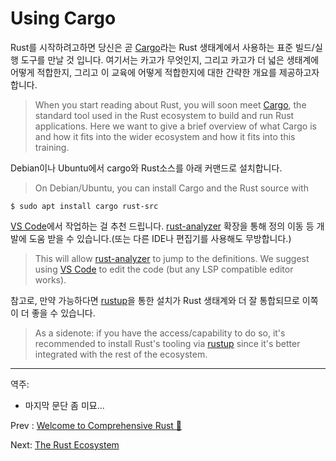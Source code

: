 # Using Cargo

Rust를 시작하려고하면 당신은 곧 [Cargo](https://doc.rust-lang.org/cargo/)라는 Rust 생태계에서 사용하는 표준 빌드/실행 도구를 만날 것 입니다. 
여기서는 카고가 무엇인지, 그리고 카고가 더 넓은 생태계에 어떻게 적합한지, 그리고 이 교육에 어떻게 적합한지에 대한 간략한 개요를 제공하고자 합니다.

> When you start reading about Rust, you will soon meet [Cargo](https://doc.rust-lang.org/cargo/), the standard tool
> used in the Rust ecosystem to build and run Rust applications. Here we want to
> give a brief overview of what Cargo is and how it fits into the wider ecosystem
> and how it fits into this training.

Debian이나 Ubuntu에서 cargo와 Rust소스를 아래 커맨드로 설치합니다. 
> On Debian/Ubuntu, you can install Cargo and the Rust source with

```shell
$ sudo apt install cargo rust-src
```

[VS Code][2]에서 작업하는 걸 추천 드립니다. [rust-analyzer][1] 확장을 통해 정의 이동 등 개발에 도움 받을 수 있습니다.(또는 다른 IDE나 편집기를 사용해도 무방합니다.)
> This will allow [rust-analyzer][1] to jump to the definitions. We suggest using
> [VS Code][2] to edit the code (but any LSP compatible editor works).

참고로, 만약 가능하다면 [rustup](https://rustup.rs/)을 통한 설치가 Rust 생태계와 더 잘 통합되므로 이쪽이 더 좋을 수 있습니다. 
> As a sidenote: if you have the access/capability to do so, it's recommended to
> install Rust's tooling via [rustup](https://rustup.rs/) since it's better integrated with the
> rest of the ecosystem.

[1]: https://rust-analyzer.github.io/
[2]: https://code.visualstudio.com/

---

역주: 
- 마지막 문단 좀 미묘...

Prev : [Welcome to Comprehensive Rust 🦀](welcome.md)
 
Next: [The Rust Ecosystem](cargo/rust-ecosystem.md)
